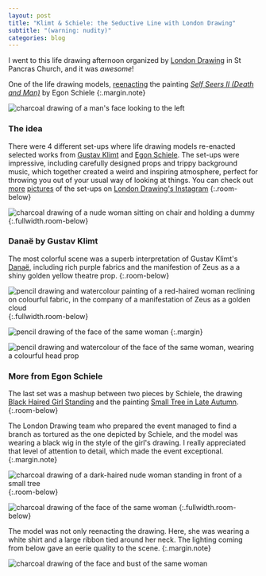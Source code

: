 ```yaml
---
layout: post
title: "Klimt & Schiele: the Seductive Line with London Drawing"
subtitle: "(warning: nudity)"
categories: blog
---
```


I went to this life drawing afternoon organized by
[London Drawing](https://londondrawing.com/events/klimt-schiele-the-seductive-line-iii/)
in St Pancras Church, and it was _awesome_!

One of the life drawing models, [reenacting](https://www.instagram.com/p/BtuLVrtHC7Q/)
the painting [_Self Seers II (Death and Man)_](<https://commons.wikimedia.org/wiki/File:Egon_Schiele_-_Self-Seer_II_(Death_and_Man)_-_Google_Art_Project.jpg>)
by Egon Schiele
{:.margin.note}

![charcoal drawing of a man's face looking to the left](/public/london_drawing_klimt_schiele/2.jpg)

### The idea

There were 4 different set-ups where life drawing models
re-enacted selected works from
[Gustav Klimt](https://en.wikipedia.org/wiki/Gustav_Klimt)
and [Egon Schiele](https://en.wikipedia.org/wiki/Egon_Schiele).
The set-ups were impressive, including carefully designed props
and trippy background music, which together created a weird
and inspiring atmosphere, perfect for throwing you out
of your usual way of looking at things. You can check out
[more](https://www.instagram.com/p/BtuLY_VnQ-e/)
[pictures](https://www.instagram.com/p/BtuMqW9nllx/)
of the set-ups
on [London Drawing's Instagram](https://www.instagram.com/p/BtyaRlMAXfN/)
{:.room-below}

![charcoal drawing of a nude woman sitting on chair and holding a dummy](/public/london_drawing_klimt_schiele/1.jpg)
{:.fullwidth.room-below}

### Danaë by Gustav Klimt

The most colorful scene was a superb interpretation of Gustav Klimt's
[Danaë](<https://en.wikipedia.org/wiki/Dana%C3%AB_(Klimt_painting)>),
including rich purple fabrics and the manifestion of Zeus as a
a shiny golden yellow theatre prop.
{:.room-below}

![pencil drawing and watercolour painting of a red-haired woman reclining on colourful fabric, in the company of a manifestation of Zeus as a golden cloud](/public/london_drawing_klimt_schiele/5.jpg)
{:.fullwidth.room-below}

![pencil drawing of the face of the same woman](/public/london_drawing_klimt_schiele/3.jpg)
{:.margin}

![pencil drawing and watercolour of the face of the same woman, wearing a colourful head prop](/public/london_drawing_klimt_schiele/4.jpg)

### More from Egon Schiele

The last set was a mashup between two pieces by Schiele, the drawing
[Black Haired Girl Standing](https://commons.wikimedia.org/wiki/File:Schiele_-_Schwarzhaariger_M%C3%A4dchenakt_stehend_-_1910.jpg)
and the painting
[Small Tree in Late Autumn](https://commons.wikimedia.org/wiki/File:Egon_Schiele_034.jpg).
{:.room-below}

The London Drawing team who prepared the event managed to find a branch as
tortured as the one depicted by Schiele, and the model was wearing a black
wig in the style of the girl's drawing. I really appreciated that level of
attention to detail, which made the event exceptional.
{:.margin.note}

![charcoal drawing of a dark-haired nude woman standing in front of a small tree](/public/london_drawing_klimt_schiele/6.jpg)
{:.room-below}

![charcoal drawing of the face of the same woman](/public/london_drawing_klimt_schiele/8.jpg)
{:.fullwidth.room-below}

The model was not only reenacting the drawing. Here, she was wearing a white
shirt and a large ribbon tied around her neck. The lighting coming from below
gave an eerie quality to the scene.
{:.margin.note}

![charcoal drawing of the face and bust of the same woman](/public/london_drawing_klimt_schiele/7.jpg)
